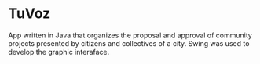 # TuVoz

App written in Java that organizes the proposal and approval of community projects presented by citizens and collectives of a city. Swing was used to develop the graphic interaface.
